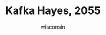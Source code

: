 ---
media: "images/art/wisconsin/kafka.png"
title: Kafka Hayes, 2055
author: [wisconsin]
desc: Kafka Hayes, enjoying a warm mug of coffee.
---